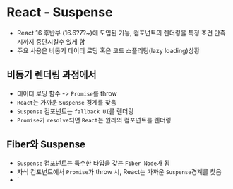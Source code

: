 # React - Suspense

- React 16 후반부 (16.6?7?~)에 도입된 기능, 컴포넌트의 렌더링을 특정 조건 만족시까지 중단시킬수 있게 함
- 주요 사용은 비동기 데이터 로딩 혹은 코드 스플리팅(lazy loading)상황

## 비동기 렌더링 과정에서

- 데이터 로딩 함수 -> `Promise`를 throw
- `React`는 가까운 `Suspense` 경계를 찾음
- `Suspense` 컴포넌트는 `fallback UI`를 렌더링
- `Promise`가 `resolve`되면 `React`는 원래의 컴포넌트를 렌더링

## Fiber와 Suspense

- `Suspense` 컴포넌트는 특수한 타입을 갖는 `Fiber Node`가 됨
- 자식 컴포넌트에서 `Promise`가 throw 시, React는 가까운 `Suspense`경계를 찾음
- `
